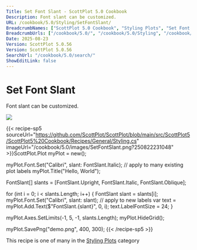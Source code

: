 ```yaml
---
Title: Set Font Slant - ScottPlot 5.0 Cookbook
Description: Font slant can be customized.
URL: /cookbook/5.0/Styling/SetFontSlant/
BreadcrumbNames: ["ScottPlot 5.0 Cookbook", "Styling Plots", "Set Font Slant"]
BreadcrumbUrls: ["/cookbook/5.0/", "/cookbook/5.0/Styling", "/cookbook/5.0/Styling/SetFontSlant"]
Date: 2025-08-23
Version: ScottPlot 5.0.56
Version: ScottPlot 5.0.56
SearchUrl: "/cookbook/5.0/search/"
ShowEditLink: false
---
```



<div class='d-flex align-items-center mt-5'>
<h1 class='me-2 text-dark my-0 border-0'>Set Font Slant</h1>
</div>

Font slant can be customized.

[![](/cookbook/5.0/images/SetFontSlant.png?250822231048)](/cookbook/5.0/images/SetFontSlant.png?250822231048)

{{< recipe-sp5 sourceUrl="https://github.com/ScottPlot/ScottPlot/blob/main/src/ScottPlot5/ScottPlot5%20Cookbook/Recipes/General/Styling.cs" imageUrl="/cookbook/5.0/images/SetFontSlant.png?250822231048" >}}ScottPlot.Plot myPlot = new();

myPlot.Font.Set("Calibri", slant: FontSlant.Italic); // apply to many existing plot labels
myPlot.Title("Hello, World");

FontSlant[] slants = [FontSlant.Upright, FontSlant.Italic, FontSlant.Oblique];

for (int i = 0; i &lt; slants.Length; i++)
{
    FontSlant slant = slants[i];
    myPlot.Font.Set("Calibri", slant: slant); // apply to new labels
    var text = myPlot.Add.Text($"FontSlant.{slant}", 0, i);
    text.LabelFontSize = 24;
}

myPlot.Axes.SetLimits(-1, 5, -1, slants.Length);
myPlot.HideGrid();

myPlot.SavePng("demo.png", 400, 300);
{{< /recipe-sp5 >}}

<div class='my-5 text-center'>This recipe is one of many in the <a href='/cookbook/5.0/Styling'>Styling Plots</a> category</div>


